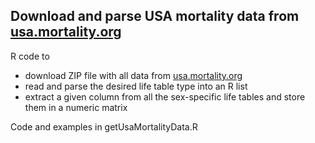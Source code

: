 ## Download and parse USA mortality data from [usa.mortality.org](usa.mortality.org)

R code to
* download ZIP file with all data from [usa.mortality.org](usa.mortality.org)
* read and parse the desired life table type into an R list
* extract a given column from all the sex-specific life tables and store them in a numeric matrix

Code and examples in getUsaMortalityData.R
